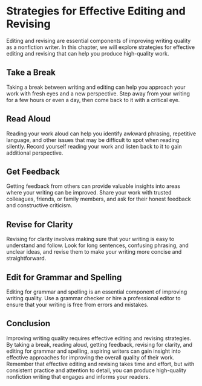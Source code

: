 Strategies for Effective Editing and Revising
===================================================================================

Editing and revising are essential components of improving writing quality as a nonfiction writer. In this chapter, we will explore strategies for effective editing and revising that can help you produce high-quality work.

Take a Break
------------

Taking a break between writing and editing can help you approach your work with fresh eyes and a new perspective. Step away from your writing for a few hours or even a day, then come back to it with a critical eye.

Read Aloud
----------

Reading your work aloud can help you identify awkward phrasing, repetitive language, and other issues that may be difficult to spot when reading silently. Record yourself reading your work and listen back to it to gain additional perspective.

Get Feedback
------------

Getting feedback from others can provide valuable insights into areas where your writing can be improved. Share your work with trusted colleagues, friends, or family members, and ask for their honest feedback and constructive criticism.

Revise for Clarity
------------------

Revising for clarity involves making sure that your writing is easy to understand and follow. Look for long sentences, confusing phrasing, and unclear ideas, and revise them to make your writing more concise and straightforward.

Edit for Grammar and Spelling
-----------------------------

Editing for grammar and spelling is an essential component of improving writing quality. Use a grammar checker or hire a professional editor to ensure that your writing is free from errors and mistakes.

Conclusion
----------

Improving writing quality requires effective editing and revising strategies. By taking a break, reading aloud, getting feedback, revising for clarity, and editing for grammar and spelling, aspiring writers can gain insight into effective approaches for improving the overall quality of their work. Remember that effective editing and revising takes time and effort, but with consistent practice and attention to detail, you can produce high-quality nonfiction writing that engages and informs your readers.
